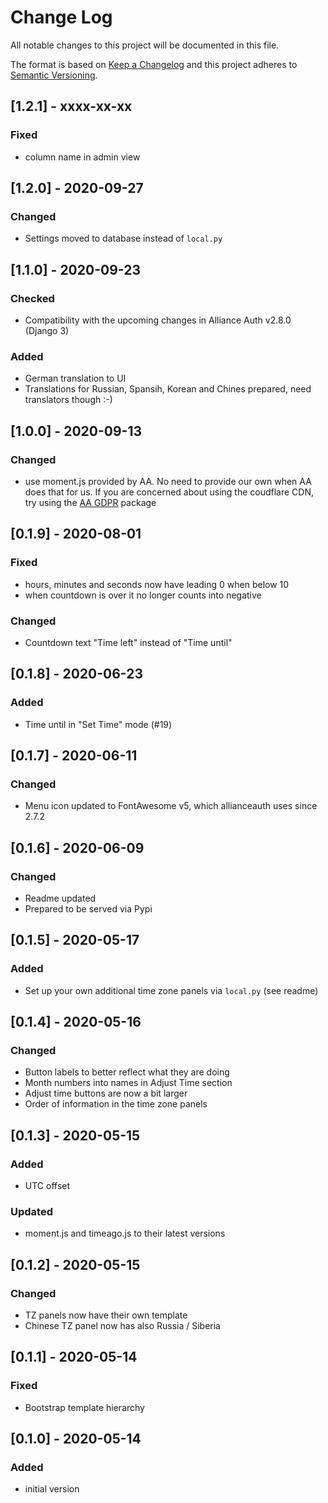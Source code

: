 # Change Log

All notable changes to this project will be documented in this file.

The format is based on [Keep a Changelog](http://keepachangelog.com/)
and this project adheres to [Semantic Versioning](http://semver.org/).

## [1.2.1] - xxxx-xx-xx
### Fixed
- column name in admin view


## [1.2.0] - 2020-09-27
### Changed
- Settings moved to database instead of `local.py`


## [1.1.0] - 2020-09-23
### Checked
- Compatibility with the upcoming changes in Alliance Auth v2.8.0 (Django 3)

### Added
- German translation to UI
- Translations for Russian, Spansih, Korean and Chines prepared, need translators though :-)


## [1.0.0] - 2020-09-13
### Changed
- use moment.js provided by AA. No need to provide our own when AA does that for us. If you are concerned about using the coudflare CDN, try using the [AA GDPR](https://gitlab.com/soratidus999/aa-gdpr) package


## [0.1.9] - 2020-08-01
### Fixed
- hours, minutes and seconds now have leading 0 when below 10
- when countdown is over it no longer counts into negative

### Changed
- Countdown text "Time left" instead of "Time until"


## [0.1.8] - 2020-06-23
### Added
- Time until in "Set Time" mode (#19)


## [0.1.7] - 2020-06-11
### Changed
- Menu icon updated to FontAwesome v5, which allianceauth uses since 2.7.2


## [0.1.6] - 2020-06-09
### Changed
- Readme updated
- Prepared to be served via Pypi


## [0.1.5] - 2020-05-17
### Added
- Set up your own additional time zone panels via `local.py` (see readme)


## [0.1.4] - 2020-05-16
### Changed
- Button labels to better reflect what they are doing
- Month numbers into names in Adjust Time section
- Adjust time buttons are now a bit larger
- Order of information in the time zone panels


## [0.1.3] - 2020-05-15
### Added
- UTC offset


### Updated
- moment.js and timeago.js to their latest versions


## [0.1.2] - 2020-05-15
### Changed
- TZ panels now have their own template
- Chinese TZ panel now has also Russia / Siberia


## [0.1.1] - 2020-05-14
### Fixed
- Bootstrap template hierarchy


## [0.1.0] - 2020-05-14
### Added
- initial version
